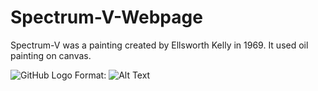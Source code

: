 <h1> Spectrum-V-Webpage</h1>
                             Spectrum-V was a painting created by Ellsworth Kelly in 1969. It used oil painting on canvas.

![GitHub Logo](/images/logo.png)
Format: ![Alt Text]("https://i.pinimg.com/originals/94/5c/c7/945cc70fabde199ace9e0abadcb62913.jpg")
